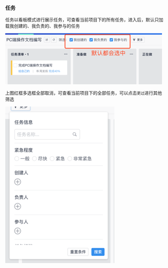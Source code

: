 ### 任务
任务以看板模式进行展示任务，可查看当前项目下的所有任务，进入后，默认只加载我创建的、我负责的、我参与的任务

![](/assets/o_1cq2fvaf4ceiojt1uunsb61p3312.png)

上图红框多选框全部取消，可查看当前项目下的全部任务，可以点击`更过`进行其他筛选

![](/assets/o_1cq2gkgkv14m73ebv8ebf7cr917.png)